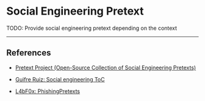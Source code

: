 # Social Engineering Pretext

TODO: Provide social engineering pretext depending on the context

---
## References

- [Pretext Project (Open-Source Collection of Social Engineering Pretexts)](https://pretext-project.github.io/)

- [Guifre Ruiz: Social engineering ToC](https://guif.re/socialEngineering)

- [L4bF0x: PhishingPretexts](https://github.com/L4bF0x/PhishingPretexts)